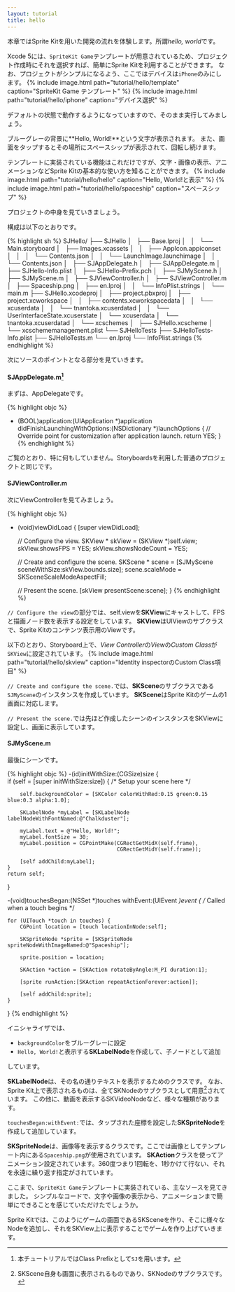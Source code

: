 ```yaml
---
layout: tutorial
title: hello
---
```


本章ではSprite Kitを用いた開発の流れを体験します。所謂*hello, world*です。

Xcode 5には、`SpriteKit Game`テンプレートが用意されているため、プロジェクト作成時にそれを選択すれば、簡単にSprite Kitを利用することができます。
なお、プロジェクトがシンプルになるよう、ここではデバイスは`iPhone`のみにします。
{% include image.html path="tutorial/hello/template" caption="SpriteKit Game テンプレート" %}
{% include image.html path="tutorial/hello/iphone" caption="デバイス選択" %}

デフォルトの状態で動作するようになっていますので、そのまま実行してみましょう。

ブルーグレーの背景に**Hello, World!**という文字が表示されます。
また、画面をタップするとその場所にスペースシップが表示されて、回転し続けます。

テンプレートに実装されている機能はこれだけですが、文字・画像の表示、アニメーションなどSprite Kitの基本的な使い方を知ることができます。
{% include image.html path="tutorial/hello/hello" caption="Hello, World!と表示" %}
{% include image.html path="tutorial/hello/spaceship" caption="スペースシップ" %}

プロジェクトの中身を見ていきましょう。

構成は以下のとおりです。

{% highlight sh %}
SJHello/
├── SJHello
│   ├── Base.lproj
│   │   └── Main.storyboard
│   ├── Images.xcassets
│   │   ├── AppIcon.appiconset
│   │   │   └── Contents.json
│   │   └── LaunchImage.launchimage
│   │       └── Contents.json
│   ├── SJAppDelegate.h
│   ├── SJAppDelegate.m
│   ├── SJHello-Info.plist
│   ├── SJHello-Prefix.pch
│   ├── SJMyScene.h
│   ├── SJMyScene.m
│   ├── SJViewController.h
│   ├── SJViewController.m
│   ├── Spaceship.png
│   ├── en.lproj
│   │   └── InfoPlist.strings
│   └── main.m
├── SJHello.xcodeproj
│   ├── project.pbxproj
│   ├── project.xcworkspace
│   │   ├── contents.xcworkspacedata
│   │   └── xcuserdata
│   │       └── tnantoka.xcuserdatad
│   │           └── UserInterfaceState.xcuserstate
│   └── xcuserdata
│       └── tnantoka.xcuserdatad
│           └── xcschemes
│               ├── SJHello.xcscheme
│               └── xcschememanagement.plist
└── SJHelloTests
    ├── SJHelloTests-Info.plist
    ├── SJHelloTests.m
    └── en.lproj
        └── InfoPlist.strings
{% endhighlight %}

次にソースのポイントとなる部分を見ていきます。

#### SJAppDelegate.m[^1]

まずは、AppDelegateです。

{% highlight objc %}
- (BOOL)application:(UIApplication *)application didFinishLaunchingWithOptions:(NSDictionary *)launchOptions
{
    // Override point for customization after application launch.
    return YES;
}
{% endhighlight %}

ご覧のとおり、特に何もしていません。Storyboardsを利用した普通のプロジェクトと同じです。

#### SJViewController.m

次にViewControllerを見てみましょう。

{% highlight objc %}
- (void)viewDidLoad
{
    [super viewDidLoad];

    // Configure the view.
    SKView * skView = (SKView *)self.view;
    skView.showsFPS = YES;
    skView.showsNodeCount = YES;
    
    // Create and configure the scene.
    SKScene * scene = [SJMyScene sceneWithSize:skView.bounds.size];
    scene.scaleMode = SKSceneScaleModeAspectFill;
    
    // Present the scene.
    [skView presentScene:scene];
}
{% endhighlight %}

`// Configure the view`の部分では、self.viewを**SKView**にキャストして、FPSと描画ノード数を表示する設定をしています。
**SKView**はUIViewのサブクラスで、Sprite Kitのコンテンツ表示用のViewです。

以下のとおり、Storyboard上で、*View Controller*の*View*の*Custom Class*が`SKView`に設定されています。
{% include image.html path="tutorial/hello/skview" caption="Identity inspectorのCustom Class項目" %}

`// Create and configure the scene.`では、**SKScene**のサブクラスである`SJMyScene`のインスタンスを作成しています。
**SKScene**はSprite Kitのゲームの1画面に対応します。

`// Present the scene.`では先ほど作成したシーンのインスタンスをSKViewに設定し、画面に表示しています。

#### SJMyScene.m

最後にシーンです。

{% highlight objc %}
-(id)initWithSize:(CGSize)size {    
    if (self = [super initWithSize:size]) {
        /* Setup your scene here */
        
        self.backgroundColor = [SKColor colorWithRed:0.15 green:0.15 blue:0.3 alpha:1.0];
        
        SKLabelNode *myLabel = [SKLabelNode labelNodeWithFontNamed:@"Chalkduster"];
        
        myLabel.text = @"Hello, World!";
        myLabel.fontSize = 30;
        myLabel.position = CGPointMake(CGRectGetMidX(self.frame),
                                       CGRectGetMidY(self.frame));
        
        [self addChild:myLabel];
    }
    return self;
}

-(void)touchesBegan:(NSSet *)touches withEvent:(UIEvent *)event {
    /* Called when a touch begins */
    
    for (UITouch *touch in touches) {
        CGPoint location = [touch locationInNode:self];
        
        SKSpriteNode *sprite = [SKSpriteNode spriteNodeWithImageNamed:@"Spaceship"];
        
        sprite.position = location;
        
        SKAction *action = [SKAction rotateByAngle:M_PI duration:1];
        
        [sprite runAction:[SKAction repeatActionForever:action]];
        
        [self addChild:sprite];
    }
}
{% endhighlight %}

イニシャライザでは、


* `backgroundColor`をブルーグレーに設定
* `Hello, World!`と表示する**SKLabelNode**を作成して、子ノードとして追加


しています。

**SKLabelNode**は、その名の通りテキストを表示するためのクラスです。
なお、Sprite Kit上で表示されるものは、全てSKNodeのサブクラスとして用意[^2]されています。
この他に、動画を表示するSKVideoNodeなど、様々な種類があります。

`touchesBegan:withEvent:`では、タップされた座標を設定した**SKSpriteNode**を作成して追加しています。

**SKSpriteNode**は、画像等を表示するクラスです。ここでは画像としてテンプレート内にある`Spaceship.png`が使用されています。
**SKAction**クラスを使ってアニメーション設定されています。360度つまり1回転を、1秒かけて行ない、それを永遠に繰り返す指定がされています。

ここまで、`SpriteKit Game`テンプレートに実装されている、主なソースを見てきました。
シンプルなコードで、文字や画像の表示から、アニメーションまで簡単にできることを感じていただけたでしょうか。

Sprite Kitでは、このようにゲームの画面であるSKSceneを作り、そこに様々なNodeを追加し、それをSKView上に表示することでゲームを作り上げていきます。

[^1]:本チュートリアルではClass Prefixとして`SJ`を用います。
[^2]:SKScene自身も画面に表示されるものであり、SKNodeのサブクラスです。
